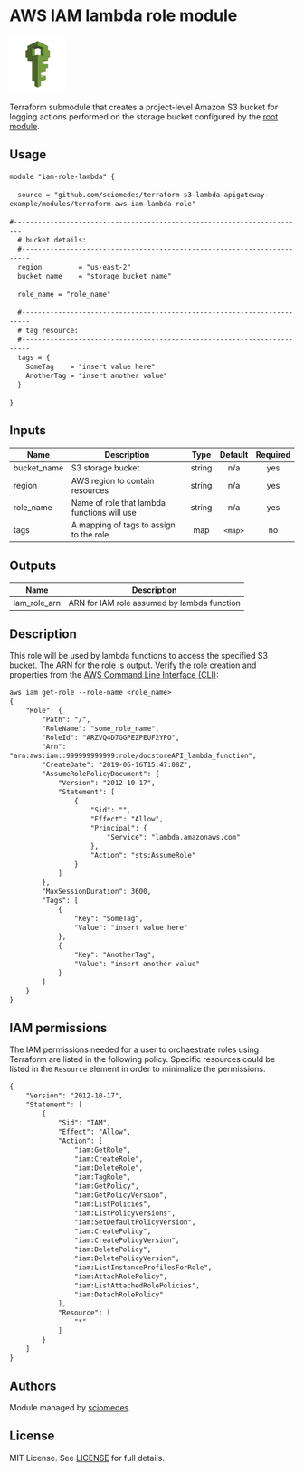# AWS IAM lambda role module

![Amazon IAM icon]

Terraform submodule that creates a project-level Amazon S3 bucket for logging
actions performed on the storage bucket configured by the [root module].

## Usage

```
module "iam-role-lambda" {

  source = "github.com/sciomedes/terraform-s3-lambda-apigateway-example/modules/terraform-aws-iam-lambda-role"

#------------------------------------------------------------------------
  # bucket details:
  #------------------------------------------------------------------------
  region         = "us-east-2"
  bucket_name    = "storage_bucket_name"

  role_name = "role_name"

  #------------------------------------------------------------------------
  # tag resource:
  #------------------------------------------------------------------------
  tags = {
    SomeTag    = "insert value here"
    AnotherTag = "insert another value"
  }

}
```

## Inputs

| Name | Description | Type | Default | Required |
|------|-------------|:----:|:-----:|:-----:|
| bucket\_name | S3 storage bucket | string | n/a | yes |
| region | AWS region to contain resources | string | n/a | yes |
| role\_name | Name of role that lambda functions will use | string | n/a | yes |
| tags | A mapping of tags to assign to the role. | map | `<map>` | no |

## Outputs

| Name | Description |
|------|-------------|
| iam\_role\_arn | ARN for IAM role assumed by lambda function |


## Description

This role will be used by lambda functions to access the specified S3 bucket.
The ARN for the role is output.
Verify the role creation and properties from the [AWS Command Line Interface (CLI)]:
```
aws iam get-role --role-name <role_name>
{
    "Role": {
        "Path": "/",
        "RoleName": "some_role_name",
        "RoleId": "ARZVQ4D7GGPEZPEUF2YPO",
        "Arn": "arn:aws:iam::999999999999:role/docstoreAPI_lambda_function",
        "CreateDate": "2019-06-16T15:47:08Z",
        "AssumeRolePolicyDocument": {
            "Version": "2012-10-17",
            "Statement": [
                {
                    "Sid": "",
                    "Effect": "Allow",
                    "Principal": {
                        "Service": "lambda.amazonaws.com"
                    },
                    "Action": "sts:AssumeRole"
                }
            ]
        },
        "MaxSessionDuration": 3600,
        "Tags": [
            {
                "Key": "SomeTag",
                "Value": "insert value here"
            },
            {
                "Key": "AnotherTag",
                "Value": "insert another value"
            }
        ]
    }
}
```

## IAM permissions
The IAM permissions needed for a user to orchaestrate roles using Terraform are listed in the following policy.
Specific resources could be listed in the `Resource` element in order to minimalize the permissions.
```
{
    "Version": "2012-10-17",
    "Statement": [
        {
            "Sid": "IAM",
            "Effect": "Allow",
            "Action": [
                "iam:GetRole",
                "iam:CreateRole",
                "iam:DeleteRole",
                "iam:TagRole",
                "iam:GetPolicy",
                "iam:GetPolicyVersion",
                "iam:ListPolicies",
                "iam:ListPolicyVersions",
                "iam:SetDefaultPolicyVersion",
                "iam:CreatePolicy",
                "iam:CreatePolicyVersion",
                "iam:DeletePolicy",
                "iam:DeletePolicyVersion",
                "iam:ListInstanceProfilesForRole",
                "iam:AttachRolePolicy",
                "iam:ListAttachedRolePolicies",
                "iam:DetachRolePolicy"
            ],
            "Resource": [
                "*"
            ]
        }
    ]
}
```

## Authors

Module managed by [sciomedes].

## License

MIT License. See [LICENSE] for full details.


[Amazon IAM icon]: https://github.com/sciomedes/terraform-s3-lambda-apigateway-example/raw/master/images/SecurityIdentityCompliance_AWSIAM.png
[root module]: https://github.com/sciomedes/terraform-s3-lambda-apigateway-example
[AWS Command Line Interface (CLI)]: https://aws.amazon.com/cli/
[sciomedes]: https://github.com/sciomedes
[LICENSE]: https://github.com/sciomedes/terraform-s3-lambda-apigateway-example/blob/master/modules/terraform-aws-iam-lambda-role/LICENSE
